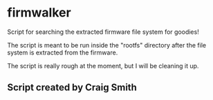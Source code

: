 # firmwalker
Script for searching the extracted firmware file system for goodies!

The script is meant to be run inside the "rootfs" directory after the file system is extracted from the firmware.

The script is really rough at the moment, but I will be cleaning it up.

## Script created by Craig Smith
